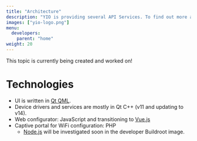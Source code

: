 ```yaml
---
title: "Architecture"
description: "YIO is providing several API Services. To find out more about the different APIs follow the documentation beneth."
images: ["yio-logo.png"]
menu:
  developers:
    parent: "home"
weight: 20
---
```


<div class="alert alert-primary" role="alert">
  This topic is currently being created and worked on!
</div>

# Technologies

- UI is written in [Qt QML](https://doc.qt.io/qt-5.12/qtqml-index.html).
- Device drivers and services are mostly in Qt C++ (v11 and updating to v14).
- Web configurator: JavaScript and transitioning to [Vue.js](https://vuejs.org/)
- Captive portal for WiFi configuration: PHP
  - [Node.js](https://nodejs.org/) will be investigated soon in the developer Buildroot image.
